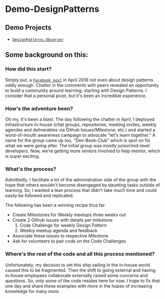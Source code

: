 # Demo-DesignPatterns

## Demo Projects 
- [`DesignPatterns.Observer`](/DesignPatterns.Observer)

## Some background on this: 

### How did this start? 

Simply put, a [`Facebook post`](https://www.facebook.com/CJTheNerdyCoder/posts/10153703445178473?comment_id=10153703479303473&comment_tracking=%7B%22tn%22:%22R2%22%7D) in April 2016 not even about design patterns oddly enough. Chatter in the comments with peers revealed an opportunity to build a community around learning; starting with Design Patterns. I consider that a personal pivot, but it's been an incredible experience.

### How's the adventure been? 

Oh my, it's been a blast. The day following the chatter in April, I deployed infrastructure in-house (chat groups, repositories, meeting invites, weekly agendas and deliverables via Github Issues/Milestone, etc.) and started a word-of-mouth awareness campaign to advocate "let's learn together." A name for the group came up too, "Dev-Book-Club" which is spot on for what we were going after. The initial group was mostly junior/mid-level developers. Now, we're getting more seniors involved to help mentor, which is super exciting. 

### What's the process? 

Admittedly, I facilitate a lot of the administration side of the group with the hope that others wouldn't become disengaged by daunting tasks outside of learning. So, I wanted a lean process that didn't take much time and could easily be followed and replicated. 

The following has been a winning recipe thus far: 

- Create Milestones for Weekly meetups three weeks out 
- Create 2 Github issues with details per milestone
  1. Code Challenge for weekly Design Pattern 
  2. Weekly meetup agenda and feedback 
- Associate these issues to respective Milestone  
- Ask for volunteers to pair code on the Code Challenges

### Where's the rest of the code and all this process mentioned?

Unfortunately, my decision to set this ship sailing in the in-house world caused this to be fragmented. Then the shift to going external and having in-house employees collaborate externally raised some concerns and questions. So, only some of the code resides here for now. I hope to fix that one day and share these examples with more in the hopes of increasing knowledge for many more. 


